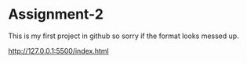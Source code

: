 # Assignment-2

This is my first project in github so sorry if the format looks messed up.

http://127.0.0.1:5500/index.html
